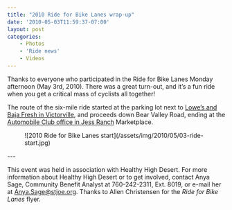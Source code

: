 ```yaml
---
title: "2010 Ride for Bike Lanes wrap-up"
date: '2010-05-03T11:59:37-07:00'
layout: post
categories:
    - Photos
    - 'Ride news'
    - Videos
---
```


Thanks to everyone who participated in the Ride for Bike Lanes Monday afternoon (May 3rd, 2010). There was a great turn-out, and it’s a fun ride when you get a critical mass of cyclists all together!

The route of the six-mile ride started at the parking lot next to [Lowe’s and Baja Fresh in Victorville](http://goo.gl/maps/LmiA), and proceeds down Bear Valley Road, ending at the [Automobile Club office in Jess Ranch](http://goo.gl/maps/jivn) Marketplace.

<figure class="wp-block-image">![2010 Ride for Bike Lanes start](/assets/img/2010/05/03-ride-start.jpg)</figure>---

This event was held in association with Healthy High Desert. For more information about Healthy High Desert or to get involved, contact Anya Sage, Community Benefit Analyst at 760-242-2311, Ext. 8019, or e-mail her at <Anya.Sage@stjoe.org>. Thanks to Allen Christensen for the *Ride for Bike Lanes* flyer.
